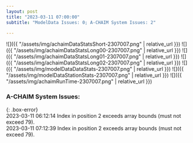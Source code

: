 ```yaml
---
layout: post
title: "2023-03-11 07:00:00"
subtitle: "ModelData Issues: 0; A-CHAIM System Issues: 2"

---
```


![]({{ "/assets/img/achaimDataStatsShort-2307007.png" | relative_url }})
![]({{ "/assets/img/achaimDataStatsLong00-2307007.png" | relative_url }})
![]({{ "/assets/img/achaimDataStatsLong01-2307007.png" | relative_url }})
![]({{ "/assets/img/achaimDataStatsLong02-2307007.png" | relative_url }})
![]({{ "/assets/img/modelDataDataStats-2307007.png" | relative_url }})
![]({{ "/assets/img/modelDataStationStats-2307007.png" | relative_url }})
![]({{ "/assets/img/achaimRunTime-2307007.png" | relative_url }})


### A-CHAIM System Issues:  
  
{: .box-error}  
2023-03-11 06:12:14 Index in position 2 exceeds array bounds (must not exceed 79).  
2023-03-11 07:12:39 Index in position 2 exceeds array bounds (must not exceed 79).  
